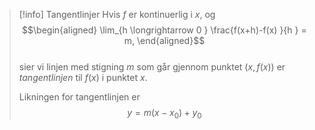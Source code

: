 > [!info] Tangentlinjer
> Hvis $f$ er kontinuerlig i $x$, og 
> $$\begin{aligned} \lim_{h \longrightarrow  0 } \frac{f(x+h)-f(x) }{h } = m,  \end{aligned}$$  
> sier vi linjen med stigning $m$ som går gjennom punktet $(x,f(x))$ er *tangentlinjen* til $f(x)$ i punktet $x$.
> 
>  Likningen for tangentlinjen er $$y = m(x-x_0)+y_0$$

